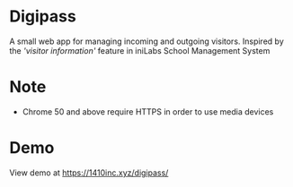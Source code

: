 # Digipass
A small web app for managing incoming and outgoing visitors. Inspired by the _'visitor information'_ feature in iniLabs School Management System

# Note
- Chrome 50 and above require HTTPS in order to use media devices

# Demo
View demo at https://1410inc.xyz/digipass/
